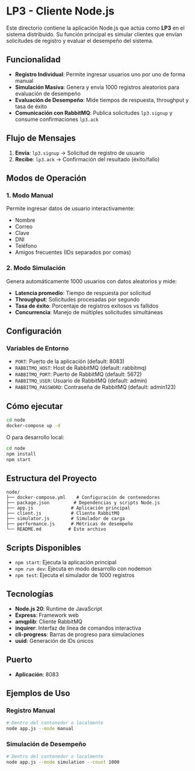 # LP3 - Cliente Node.js

Este directorio contiene la aplicación Node.js que actúa como **LP3** en el sistema distribuido. Su función principal es simular clientes que envían solicitudes de registro y evaluar el desempeño del sistema.

## Funcionalidad

- **Registro Individual**: Permite ingresar usuarios uno por uno de forma manual
- **Simulación Masiva**: Genera y envía 1000 registros aleatorios para evaluación de desempeño
- **Evaluación de Desempeño**: Mide tiempos de respuesta, throughput y tasa de éxito
- **Comunicación con RabbitMQ**: Publica solicitudes `lp3.signup` y consume confirmaciones `lp3.ack`

## Flujo de Mensajes

1. **Envía**: `lp3.signup` → Solicitud de registro de usuario
2. **Recibe**: `lp3.ack` → Confirmación del resultado (éxito/fallo)

## Modos de Operación

### 1. Modo Manual
Permite ingresar datos de usuario interactivamente:
- Nombre
- Correo
- Clave
- DNI
- Teléfono
- Amigos frecuentes (IDs separados por comas)

### 2. Modo Simulación
Genera automáticamente 1000 usuarios con datos aleatorios y mide:
- **Latencia promedio**: Tiempo de respuesta por solicitud
- **Throughput**: Solicitudes procesadas por segundo
- **Tasa de éxito**: Porcentaje de registros exitosos vs fallidos
- **Concurrencia**: Manejo de múltiples solicitudes simultáneas

## Configuración

### Variables de Entorno
- `PORT`: Puerto de la aplicación (default: 8083)
- `RABBITMQ_HOST`: Host de RabbitMQ (default: rabbitmq)
- `RABBITMQ_PORT`: Puerto de RabbitMQ (default: 5672)
- `RABBITMQ_USER`: Usuario de RabbitMQ (default: admin)
- `RABBITMQ_PASSWORD`: Contraseña de RabbitMQ (default: admin123)

## Cómo ejecutar

```bash
cd node
docker-compose up -d
```

O para desarrollo local:
```bash
cd node
npm install
npm start
```

## Estructura del Proyecto

```
node/
├── docker-compose.yml    # Configuración de contenedores
├── package.json         # Dependencias y scripts Node.js
├── app.js              # Aplicación principal
├── client.js           # Cliente RabbitMQ
├── simulator.js        # Simulador de carga
├── performance.js      # Métricas de desempeño
└── README.md          # Este archivo
```

## Scripts Disponibles

- `npm start`: Ejecuta la aplicación principal
- `npm run dev`: Ejecuta en modo desarrollo con nodemon
- `npm test`: Ejecuta el simulador de 1000 registros

## Tecnologías

- **Node.js 20**: Runtime de JavaScript
- **Express**: Framework web
- **amqplib**: Cliente RabbitMQ
- **inquirer**: Interfaz de línea de comandos interactiva
- **cli-progress**: Barras de progreso para simulaciones
- **uuid**: Generación de IDs únicos

## Puerto

- **Aplicación**: 8083

## Ejemplos de Uso

### Registro Manual
```bash
# Dentro del contenedor o localmente
node app.js --mode manual
```

### Simulación de Desempeño
```bash
# Dentro del contenedor o localmente
node app.js --mode simulation --count 1000
``` 